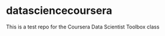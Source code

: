 datasciencecoursera
===================

This is a test repo for the Coursera Data Scientist Toolbox class
